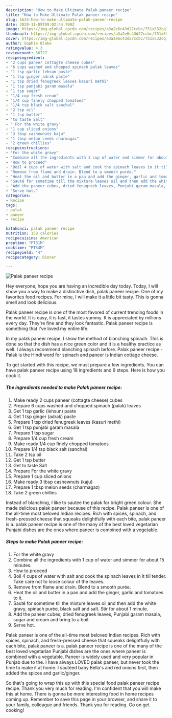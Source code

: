 ```yaml
---
description: "How to Make Ultimate Palak paneer recipe"
title: "How to Make Ultimate Palak paneer recipe"
slug: 1635-how-to-make-ultimate-palak-paneer-recipe
date: 2020-11-09T09:02:44.700Z
image: https://img-global.cpcdn.com/recipes/a3a2e6c43d27ccbc/751x532cq70/palak-paneer-recipe-recipe-main-photo.jpg
thumbnail: https://img-global.cpcdn.com/recipes/a3a2e6c43d27ccbc/751x532cq70/palak-paneer-recipe-recipe-main-photo.jpg
cover: https://img-global.cpcdn.com/recipes/a3a2e6c43d27ccbc/751x532cq70/palak-paneer-recipe-recipe-main-photo.jpg
author: Sophie Blake
ratingvalue: 4.3
reviewcount: 36727
recipeingredient:
- "2 cups paneer cottagte cheese cubes"
- "6 cups washed and chopped spinach palak leaves"
- "1 tsp garlic lehsun paste"
- "1 tsp ginger adrak paste"
- "1 tsp dried fenugreek leaves kasuri methi"
- "1 tsp punjabi garam masala"
- "1 tsp sugar"
- "1/4 cup fresh cream"
- "1/4 cup finely chopped tomatoes"
- "1/4 tsp black salt sanchal"
- "2 tsp oil"
- "1 tsp butter"
- "to taste Salt"
- " For the white gravy"
- "1 cup sliced onions"
- "3 tbsp cashewnuts kaju"
- "1 tbsp melon seeds charmagaz"
- "2 green chillies"
recipeinstructions:
- "For the white gravy"
- "Combine all the ingredients with 1 cup of water and simmer for about 15 minutes."
- "How to proceed"
- "Boil 4 cups of water with salt and cook the spinach leaves in it till tender. Take care not to loose colour of the leaves."
- "Remove from flame and drain. Blend to a smooth purée."
- "Heat the oil and butter in a pan and add the ginger, garlic and tomatoes to it."
- "Sauté for sometime till the mixture leaves oil and then add the white gravy, spinach purée, black salt and salt. Stir for about 1 minute."
- "Add the paneer cubes, dried fenugreek leaves, Punjabi garam masala, sugar and cream and bring to a boil."
- "Serve hot."
categories:
- Recipe
tags:
- palak
- paneer
- recipe

katakunci: palak paneer recipe 
nutrition: 158 calories
recipecuisine: American
preptime: "PT31M"
cooktime: "PT34M"
recipeyield: "4"
recipecategory: Dinner

---
```



![Palak paneer recipe](https://img-global.cpcdn.com/recipes/a3a2e6c43d27ccbc/751x532cq70/palak-paneer-recipe-recipe-main-photo.jpg)

Hey everyone, hope you are having an incredible day today. Today, I will show you a way to make a distinctive dish, palak paneer recipe. One of my favorites food recipes. For mine, I will make it a little bit tasty. This is gonna smell and look delicious.

Palak paneer recipe is one of the most favored of current trending foods in the world. It is easy, it is fast, it tastes yummy. It is appreciated by millions every day. They're fine and they look fantastic. Palak paneer recipe is something that I've loved my entire life.

In my palak paneer recipe, I show the method of blanching spinach. This is done so that the dish has a nice green color and it is a healthy practice as well. I always recommend blanching spinach before. Palak paneer recipe - Palak is the Hindi word for spinach and paneer is Indian cottage cheese.


To get started with this recipe, we must prepare a few ingredients. You can have palak paneer recipe using 18 ingredients and 9 steps. Here is how you cook it.

<!--inarticleads1-->

##### The ingredients needed to make Palak paneer recipe:

1. Make ready 2 cups paneer (cottagte cheese) cubes
1. Prepare 6 cups washed and chopped spinach (palak) leaves
1. Get 1 tsp garlic (lehsun) paste
1. Get 1 tsp ginger (adrak) paste
1. Prepare 1 tsp dried fenugreek leaves (kasuri methi)
1. Get 1 tsp punjabi garam masala
1. Prepare 1 tsp sugar
1. Prepare 1/4 cup fresh cream
1. Make ready 1/4 cup finely chopped tomatoes
1. Prepare 1/4 tsp black salt (sanchal)
1. Take 2 tsp oil
1. Get 1 tsp butter
1. Get to taste Salt
1. Prepare  For the white gravy
1. Prepare 1 cup sliced onions
1. Make ready 3 tbsp cashewnuts (kaju)
1. Prepare 1 tbsp melon seeds (charmagaz)
1. Take 2 green chillies


Instead of blanching, I like to sautee the palak for bright green colour. She made delicious palak paneer because of this recipe. Palak paneer is one of the all-time most beloved Indian recipes. Rich with spices, spinach, and fresh-pressed cheese that squeaks delightfully with each bite, palak paneer is a. palak paneer recipe is one of the many of the best loved vegetarian Punjabi dishes are the ones where paneer is combined with a vegetable. 

<!--inarticleads2-->

##### Steps to make Palak paneer recipe:

1. For the white gravy
1. Combine all the ingredients with 1 cup of water and simmer for about 15 minutes.
1. How to proceed
1. Boil 4 cups of water with salt and cook the spinach leaves in it till tender. Take care not to loose colour of the leaves.
1. Remove from flame and drain. Blend to a smooth purée.
1. Heat the oil and butter in a pan and add the ginger, garlic and tomatoes to it.
1. Sauté for sometime till the mixture leaves oil and then add the white gravy, spinach purée, black salt and salt. Stir for about 1 minute.
1. Add the paneer cubes, dried fenugreek leaves, Punjabi garam masala, sugar and cream and bring to a boil.
1. Serve hot.


Palak paneer is one of the all-time most beloved Indian recipes. Rich with spices, spinach, and fresh-pressed cheese that squeaks delightfully with each bite, palak paneer is a. palak paneer recipe is one of the many of the best loved vegetarian Punjabi dishes are the ones where paneer is combined with a vegetable. Paneer is widely used and very popular in Punjab due to the. I have always LOVED palak paneer, but never took the time to make it at home. I sautéed baby Bella&#39;s and red onions first, then added the spices and garlic/ginger. 

So that's going to wrap this up with this special food palak paneer recipe recipe. Thank you very much for reading. I'm confident that you will make this at home. There is gonna be more interesting food in home recipes coming up. Remember to save this page in your browser, and share it to your family, colleague and friends. Thank you for reading. Go on get cooking!
